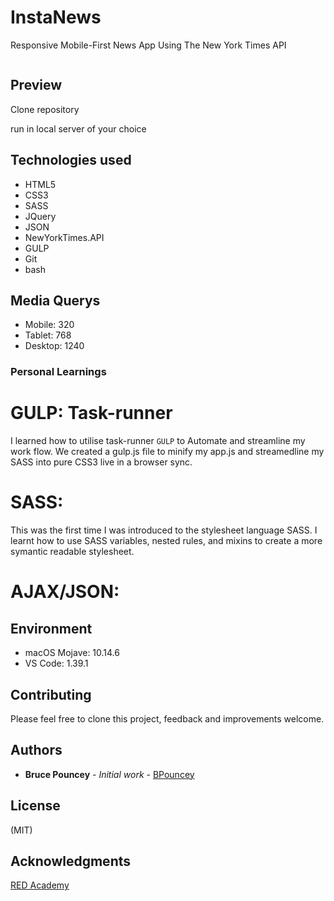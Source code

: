 # InstaNews

Responsive Mobile-First News App Using The New York Times API <br>

![]()

## Preview

Clone repository<br>

run in local server of your choice<br>

## Technologies used
* HTML5
* CSS3
* SASS
* JQuery
* JSON
* NewYorkTimes.API
* GULP 
* Git
* bash

## Media Querys

* Mobile: 320
* Tablet: 768
* Desktop: 1240

### Personal Learnings

# GULP: Task-runner
I learned how to utilise task-runner ```GULP``` to Automate and streamline my work flow.
We created a gulp.js file to minify my app.js and streamedline my SASS into pure CSS3 live in a browser sync.  

# SASS:
This was the first time I was introduced to the stylesheet language SASS. I learnt how to use SASS variables, nested rules, and mixins to create a more symantic readable stylesheet.

# AJAX/JSON:



<!-- peronsal -->

## Environment

* macOS Mojave: 10.14.6
* VS Code: 1.39.1

## Contributing

Please feel free to clone this project, feedback and improvements welcome.

## Authors
* **Bruce Pouncey** - *Initial work* - [BPouncey](https://github.com/BPouncey)

## License
(MIT)

## Acknowledgments
[RED Academy](https://github.com/redacademy)



